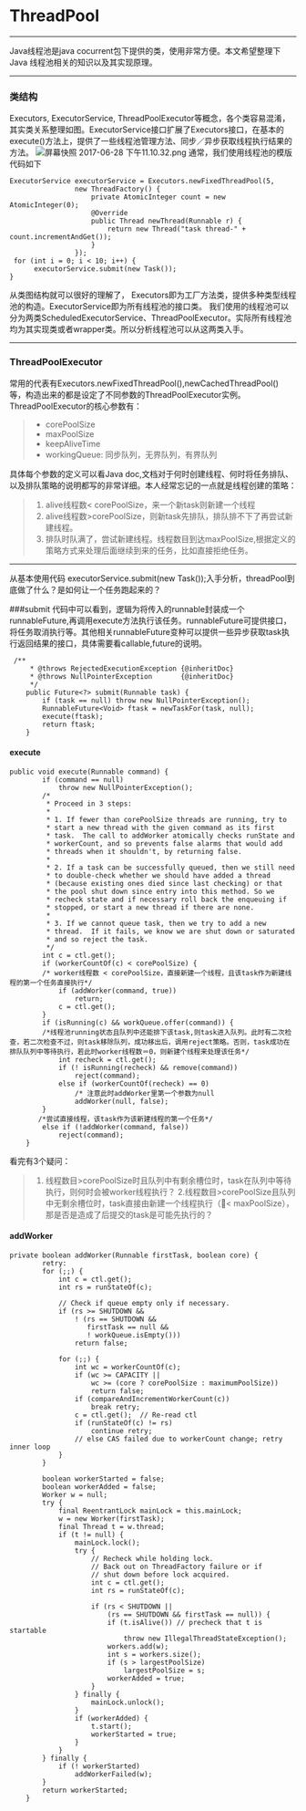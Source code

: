 # ThreadPool

***

Java线程池是java cocurrent包下提供的类，使用非常方便。本文希望整理下Java 线程池相关的知识以及其实现原理。

***

### 类结构

Executors, ExecutorService, ThreadPoolExecutor等概念，各个类容易混淆，其实类关系整理如图。ExecutorService接口扩展了Executors接口，在基本的execute()方法上，提供了一些线程池管理方法、同步／异步获取线程执行结果的方法。 ![屏幕快照 2017-06-28 下午11.10.32.png](http://upload-images.jianshu.io/upload\_images/4849306-1ab441f48eddd7fc.png?imageMogr2/auto-orient/strip%7CimageView2/2/w/1240) 通常，我们使用线程池的模版代码如下

```
ExecutorService executorService = Executors.newFixedThreadPool(5,
                new ThreadFactory() {
                    private AtomicInteger count = new AtomicInteger(0);
                    @Override
                    public Thread newThread(Runnable r) {
                        return new Thread("task thread-" + count.incrementAndGet());
                    }
                });
 for (int i = 0; i < 10; i++) {
      executorService.submit(new Task());
}
```

从类图结构就可以很好的理解了， Executors即为工厂方法类，提供多种类型线程池的构造。ExecutorService即为所有线程池的接口类。 我们使用的线程池可以分为两类ScheduledExecutorService、ThreadPoolExecutor。实际所有线程池均为其实现类或者wrapper类。所以分析线程池可以从这两类入手。

***

### ThreadPoolExecutor

常用的代表有Executors.newFixedThreadPool(),newCachedThreadPool() 等，构造出来的都是设定了不同参数的ThreadPoolExecutor实例。 ThreadPoolExecutor的核心参数有：

> * corePoolSize
> * maxPoolSize
> * keepAliveTime
> * workingQueue: 同步队列，无界队列，有界队列

具体每个参数的定义可以看Java doc,文档对于何时创建线程、何时将任务排队、以及排队策略的说明都写的非常详细。本人经常忘记的一点就是线程创建的策略：

> 1. alive线程数< corePoolSize，来一个新task则新建一个线程
> 2. alive线程数>corePoolSize，则新task先排队，排队排不下了再尝试新建线程。
> 3. 排队时队满了，尝试新建线程。线程数目到达maxPoolSize,根据定义的策略方式来处理后面继续到来的任务，比如直接拒绝任务。

***

从基本使用代码 executorService.submit(new Task());入手分析，threadPool到底做了什么？是如何让一个任务跑起来的？

\###submit 代码中可以看到，逻辑为将传入的runnable封装成一个runnableFuture,再调用execute方法执行该任务。runnableFuture可提供接口，将任务取消执行等。其他相关runnableFuture变种可以提供一些异步获取task执行返回结果的接口，具体需要看callable,future的说明。

```
 /**
     * @throws RejectedExecutionException {@inheritDoc}
     * @throws NullPointerException       {@inheritDoc}
     */
    public Future<?> submit(Runnable task) {
        if (task == null) throw new NullPointerException();
        RunnableFuture<Void> ftask = newTaskFor(task, null);
        execute(ftask);
        return ftask;
    }
```

#### execute

```
public void execute(Runnable command) {
        if (command == null)
            throw new NullPointerException();
        /*
         * Proceed in 3 steps:
         *
         * 1. If fewer than corePoolSize threads are running, try to
         * start a new thread with the given command as its first
         * task.  The call to addWorker atomically checks runState and
         * workerCount, and so prevents false alarms that would add
         * threads when it shouldn't, by returning false.
         *
         * 2. If a task can be successfully queued, then we still need
         * to double-check whether we should have added a thread
         * (because existing ones died since last checking) or that
         * the pool shut down since entry into this method. So we
         * recheck state and if necessary roll back the enqueuing if
         * stopped, or start a new thread if there are none.
         *
         * 3. If we cannot queue task, then we try to add a new
         * thread.  If it fails, we know we are shut down or saturated
         * and so reject the task.
         */
        int c = ctl.get();
        if (workerCountOf(c) < corePoolSize) {
        /* worker线程数 < corePoolSize，直接新建一个线程，且该task作为新建线程的第一个任务直接执行*/
            if (addWorker(command, true))
                return;
            c = ctl.get();
        }
        if (isRunning(c) && workQueue.offer(command)) {
        /*线程池running状态且队列中还能排下该task,则task进入队列。此时有二次检查，若二次检查不过，则task移除队列，成功移出后，调用reject策略。否则，task成功在排队队列中等待执行，若此时worker线程数＝0，则新建个线程来处理该任务*/
            int recheck = ctl.get();
            if (! isRunning(recheck) && remove(command))
                reject(command);
            else if (workerCountOf(recheck) == 0)
                /* 注意此时addWorker里第一个参数为null
                addWorker(null, false);
        }
       /*尝试直接线程，该task作为该新建线程的第一个任务*/
        else if (!addWorker(command, false))
            reject(command);
    }
```

看完有3个疑问：

> 1. 线程数目>corePoolSize时且队列中有剩余槽位时，task在队列中等待执行，则何时会被worker线程执行？ 2.线程数目>corePoolSize且队列中无剩余槽位时，task直接由新建一个线程执行（< maxPoolSize），那是否是造成了后提交的task是可能先执行的？

#### addWorker

```
private boolean addWorker(Runnable firstTask, boolean core) {
        retry:
        for (;;) {
            int c = ctl.get();
            int rs = runStateOf(c);

            // Check if queue empty only if necessary.
            if (rs >= SHUTDOWN &&
                ! (rs == SHUTDOWN &&
                   firstTask == null &&
                   ! workQueue.isEmpty()))
                return false;

            for (;;) {
                int wc = workerCountOf(c);
                if (wc >= CAPACITY ||
                    wc >= (core ? corePoolSize : maximumPoolSize))
                    return false;
                if (compareAndIncrementWorkerCount(c))
                    break retry;
                c = ctl.get();  // Re-read ctl
                if (runStateOf(c) != rs)
                    continue retry;
                // else CAS failed due to workerCount change; retry inner loop
            }
        }

        boolean workerStarted = false;
        boolean workerAdded = false;
        Worker w = null;
        try {
            final ReentrantLock mainLock = this.mainLock;
            w = new Worker(firstTask);
            final Thread t = w.thread;
            if (t != null) {
                mainLock.lock();
                try {
                    // Recheck while holding lock.
                    // Back out on ThreadFactory failure or if
                    // shut down before lock acquired.
                    int c = ctl.get();
                    int rs = runStateOf(c);

                    if (rs < SHUTDOWN ||
                        (rs == SHUTDOWN && firstTask == null)) {
                        if (t.isAlive()) // precheck that t is startable
                            throw new IllegalThreadStateException();
                        workers.add(w);
                        int s = workers.size();
                        if (s > largestPoolSize)
                            largestPoolSize = s;
                        workerAdded = true;
                    }
                } finally {
                    mainLock.unlock();
                }
                if (workerAdded) {
                    t.start();
                    workerStarted = true;
                }
            }
        } finally {
            if (! workerStarted)
                addWorkerFailed(w);
        }
        return workerStarted;
    }
```
